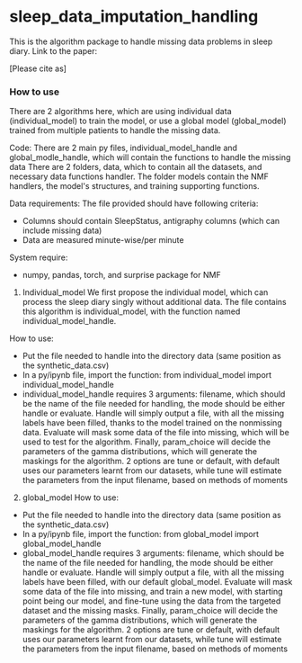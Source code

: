 # sleep_data_imputation_handling
This is the algorithm package to handle missing data problems in sleep diary. Link to the paper:


[Please cite as]


### How to use
There are 2 algorithms here, which are using individual data (individual_model) to train the model, or use a global model (global_model) trained from multiple patients to handle the missing data.

Code:
There are 2 main py files, individual_model_handle and global_modle_handle, which will contain the functions to handle the missing data
There are 2 folders, data, which to contain all the datasets, and necessary data functions handler. The folder models contain the NMF handlers, the model's structures, and training supporting functions.

Data requirements:
The file provided should have following criteria:
- Columns should contain SleepStatus, antigraphy columns (which can include missing data)
- Data are measured minute-wise/per minute

System require:
- numpy, pandas, torch, and surprise package for NMF

1. Individual_model
 We first propose the individual model, which can process the sleep diary singly without additional data. The file contains this algorithm is individual_model, with the function named individual_model_handle. 
 
How to use:
- Put the file needed to handle into the directory data (same position as the synthetic_data.csv)
- In a py/ipynb file, import the function: from individual_model import individual_model_handle
- individual_model_handle requires 3 arguments: filename, which should be the name of the file needed for handling, the mode should be either handle or evaluate. Handle will simply output a file, with all the missing labels have been filled, thanks to the model trained on the nonmissing data. Evaluate will mask some data of the file into missing, which will be used to test for the algorithm. Finally, param_choice will decide the parameters of the gamma distributions, which will generate the maskings for the algorithm. 2 options are tune or default, with default uses our parameters learnt from our datasets, while tune will estimate the parameters from the input filename, based on methods of moments

2. global_model
How to use:
 - Put the file needed to handle into the directory data (same position as the synthetic_data.csv)
 - In a py/ipynb file, import the function: from global_model import global_model_handle
 - global_model_handle requires 3 arguments: filename, which should be the name of the file needed for handling, the mode should be either handle or evaluate. Handle will simply output a file, with all the missing labels have been filled, with our default global_model. 
 Evaluate will mask some data of the file into missing, and train a new model, with starting point being our model, and fine-tune using the data from the targeted dataset and the missing masks. Finally, param_choice will decide the parameters of the gamma distributions, which will generate the maskings for the algorithm. 2 options are tune or default, with default uses our parameters learnt from our datasets, while tune will estimate the parameters from the input filename, based on methods of moments
